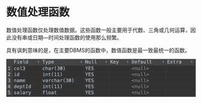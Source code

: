 # 数值处理函数

数值处理函数仅处理数值数据。这些函数一般主要用于代数、三角或几何运算，因此没有串或日期—时间处理函数的使用那么频繁。

具有讽刺意味的是，在主要DBMS的函数中，数值函数是最一致最统一的函数。

![](../../.gitbook/assets/image%20%2855%29.png)

